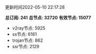 更新时间2022-05-10 22:17:28

**总订阅: 241**
**总节点: 32720**
**有效节点: 15077**
- v2ray节点: 5925
- ss节点: 6161
- trojan节点: 862
- ssr节点: 2129
